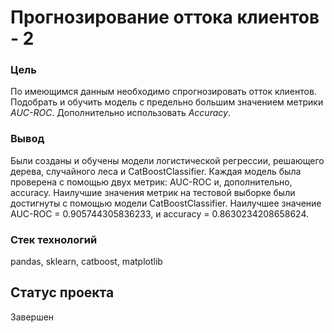 # Прогнозирование оттока клиентов - 2
### Цель
По имеющимся данным необходимо спрогнозировать отток клиентов. Подобрать и обучить модель с предельно большим значением метрики *AUC-ROC*. Дополнительно использовать *Accuracy*.
### Вывод
Были созданы и обучены модели логистической регрессии, решающего дерева, случайного леса и CatBoostClassifier. Каждая модель была проверена с помощью двух метрик: AUC-ROC и, дополнительно, accuracy. Наилучшие значения метрик на тестовой выборке были достигнуты с помощью модели CatBoostClassifier. Наилучшее значение AUC-ROC = 0.905744305836233, и accuracy = 0.8630234208658624.
### Стек технологий
pandas, sklearn, catboost, matplotlib
## Статус проекта
Завершен

